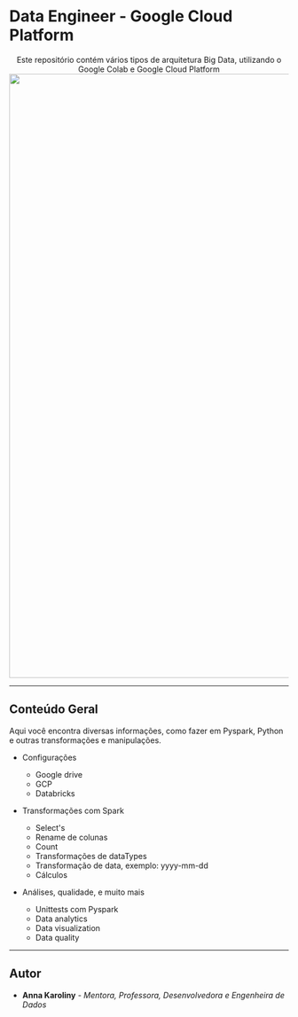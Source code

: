 # Data Engineer - Google Cloud Platform

<p align="center">Este repositório contém vários tipos de arquitetura Big Data, utilizando o Google Colab e Google Cloud Platform
<img width="1090" alt="image" src="https://github.com/annamatias/dataengineer-google-cloud/assets/53863170/ddfd17a2-3681-42f7-9f3a-2d716beaf791">
</p>

---

## Conteúdo Geral

Aqui você encontra diversas informações, como fazer em Pyspark, Python e outras transformações e manipulações.

- Configurações
  - Google drive
  - GCP
  - Databricks

- Transformações com Spark
  - Select's
  - Rename de colunas
  - Count
  - Transformações de dataTypes
  - Transformação de data, exemplo: yyyy-mm-dd
  - Cálculos

- Análises, qualidade, e muito mais
  - Unittests com Pyspark
  - Data analytics
  - Data visualization
  - Data quality


---

## Autor

- **Anna Karoliny** - _Mentora, Professora, Desenvolvedora e Engenheira de Dados_
